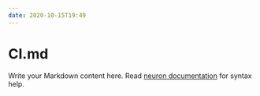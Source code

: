 ```yaml
---
date: 2020-10-15T19:49
---
```


# CI.md

Write your Markdown content here. Read [neuron documentation](https://neuron.zettel.page/2011404.html) for syntax help.

